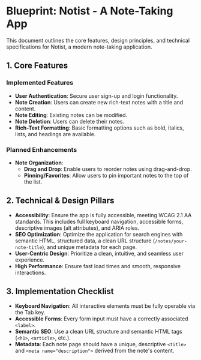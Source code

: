 # Blueprint: Notist - A Note-Taking App

This document outlines the core features, design principles, and technical specifications for Notist, a modern note-taking application.

## 1. Core Features

### Implemented Features
- **User Authentication**: Secure user sign-up and login functionality.
- **Note Creation**: Users can create new rich-text notes with a title and content.
- **Note Editing**: Existing notes can be modified.
- **Note Deletion**: Users can delete their notes.
- **Rich-Text Formatting**: Basic formatting options such as bold, italics, lists, and headings are available.

### Planned Enhancements
- **Note Organization**:
    - **Drag and Drop**: Enable users to reorder notes using drag-and-drop.
    - **Pinning/Favorites**: Allow users to pin important notes to the top of the list.

## 2. Technical & Design Pillars

- **Accessibility**: Ensure the app is fully accessible, meeting WCAG 2.1 AA standards. This includes full keyboard navigation, accessible forms, descriptive images (alt attributes), and ARIA roles.
- **SEO Optimization**: Optimize the application for search engines with semantic HTML, structured data, a clean URL structure (`/notes/your-note-title`), and unique metadata for each page.
- **User-Centric Design**: Prioritize a clean, intuitive, and seamless user experience.
- **High Performance**: Ensure fast load times and smooth, responsive interactions.

## 3. Implementation Checklist

- **Keyboard Navigation**: All interactive elements must be fully operable via the Tab key.
- **Accessible Forms**: Every form input must have a correctly associated `<label>`.
- **Semantic SEO**: Use a clean URL structure and semantic HTML tags (`<h1>`, `<article>`, etc.).
- **Metadata**: Each note page should have a unique, descriptive `<title>` and `<meta name="description">` derived from the note's content.
